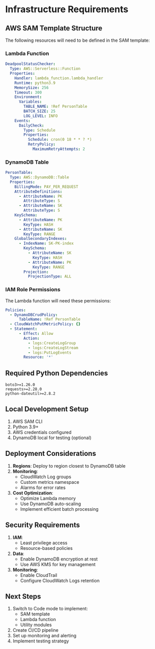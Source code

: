 # Infrastructure Requirements

## AWS SAM Template Structure

The following resources will need to be defined in the SAM template:

### Lambda Function
```yaml
DeadpoolStatusChecker:
  Type: AWS::Serverless::Function
  Properties:
    Handler: lambda_function.lambda_handler
    Runtime: python3.9
    MemorySize: 256
    Timeout: 300
    Environment:
      Variables:
        TABLE_NAME: !Ref PersonTable
        BATCH_SIZE: 25
        LOG_LEVEL: INFO
    Events:
      DailyCheck:
        Type: Schedule
        Properties:
          Schedule: cron(0 18 * * ? *)
          RetryPolicy:
            MaximumRetryAttempts: 2
```

### DynamoDB Table
```yaml
PersonTable:
  Type: AWS::DynamoDB::Table
  Properties:
    BillingMode: PAY_PER_REQUEST
    AttributeDefinitions:
      - AttributeName: PK
        AttributeType: S
      - AttributeName: SK
        AttributeType: S
    KeySchema:
      - AttributeName: PK
        KeyType: HASH
      - AttributeName: SK
        KeyType: RANGE
    GlobalSecondaryIndexes:
      - IndexName: SK-PK-index
        KeySchema:
          - AttributeName: SK
            KeyType: HASH
          - AttributeName: PK
            KeyType: RANGE
        Projection:
          ProjectionType: ALL
```

### IAM Role Permissions
The Lambda function will need these permissions:
```yaml
Policies:
  - DynamoDBCrudPolicy:
      TableName: !Ref PersonTable
  - CloudWatchPutMetricPolicy: {}
  - Statement:
      - Effect: Allow
        Action:
          - logs:CreateLogGroup
          - logs:CreateLogStream
          - logs:PutLogEvents
        Resource: '*'
```

## Required Python Dependencies
```
boto3>=1.26.0
requests>=2.28.0
python-dateutil>=2.8.2
```

## Local Development Setup
1. AWS SAM CLI
2. Python 3.9+
3. AWS credentials configured
4. DynamoDB local for testing (optional)

## Deployment Considerations
1. **Regions**: Deploy to region closest to DynamoDB table
2. **Monitoring**:
   - CloudWatch Log groups
   - Custom metrics namespace
   - Alarms for error rates
3. **Cost Optimization**:
   - Optimize Lambda memory
   - Use DynamoDB auto-scaling
   - Implement efficient batch processing

## Security Requirements
1. **IAM**:
   - Least privilege access
   - Resource-based policies
2. **Data**:
   - Enable DynamoDB encryption at rest
   - Use AWS KMS for key management
3. **Monitoring**:
   - Enable CloudTrail
   - Configure CloudWatch Logs retention

## Next Steps
1. Switch to Code mode to implement:
   - SAM template
   - Lambda function
   - Utility modules
2. Create CI/CD pipeline
3. Set up monitoring and alerting
4. Implement testing strategy